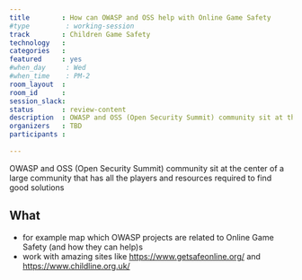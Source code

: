 ```yaml
---
title        : How can OWASP and OSS help with Online Game Safety
#type         : working-session
track        : Children Game Safety
technology   :
categories   :
featured     : yes
#when_day     : Wed
#when_time    : PM-2
room_layout  :
room_id      :
session_slack:
status       : review-content
description  : OWASP and OSS (Open Security Summit) community sit at the center of a large community that has all the players and resources required to find good solutions
organizers   : TBD
participants :
    
---
```


OWASP and OSS (Open Security Summit) community sit at the center of a large community that has all the players and resources required to find good solutions

## What

- for example map which OWASP projects are related to Online Game Safety (and how they can help)s
- work with amazing sites like https://www.getsafeonline.org/ and https://www.childline.org.uk/